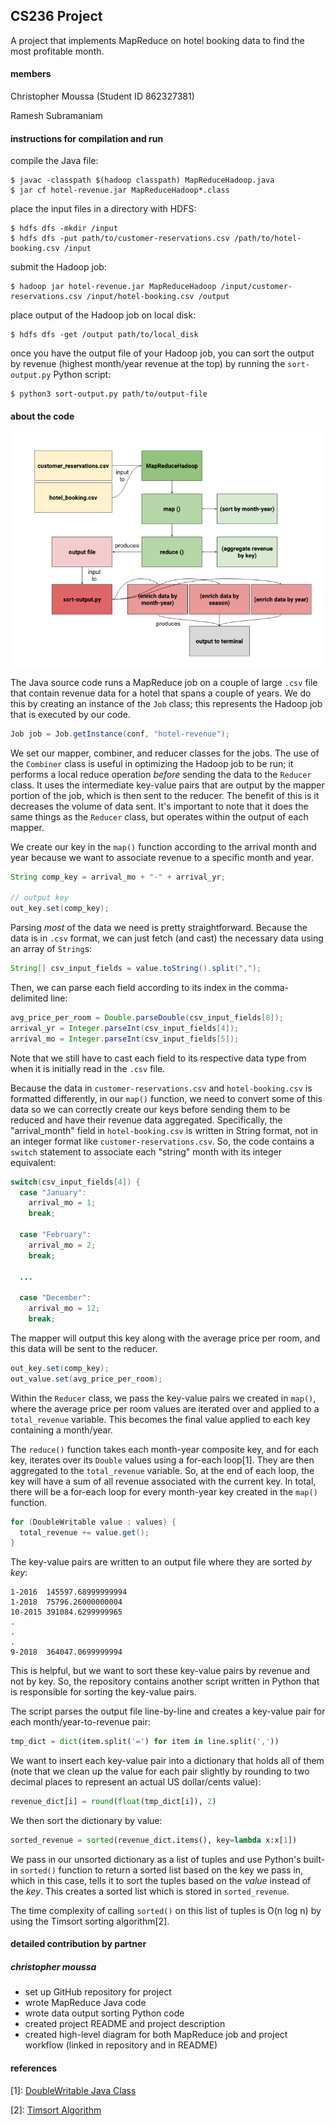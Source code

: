 ## CS236 Project

A project that implements MapReduce on hotel booking data to find the most
profitable month.

#### members
Christopher Moussa (Student ID 862327381)

Ramesh Subramaniam

#### instructions for compilation and run

compile the Java file:

```console
$ javac -classpath $(hadoop classpath) MapReduceHadoop.java
$ jar cf hotel-revenue.jar MapReduceHadoop*.class
```

place the input files in a directory with HDFS:

```console
$ hdfs dfs -mkdir /input
$ hdfs dfs -put path/to/customer-reservations.csv /path/to/hotel-booking.csv /input
```

submit the Hadoop job:

```console
$ hadoop jar hotel-revenue.jar MapReduceHadoop /input/customer-reservations.csv /input/hotel-booking.csv /output
```

place output of the Hadoop job on local disk:

```console
$ hdfs dfs -get /output path/to/local_disk
```

once you have the output file of your Hadoop job, you can sort the output by revenue (highest month/year revenue
at the top) by running the `sort-output.py` Python script:

```console
$ python3 sort-output.py path/to/output-file
```

#### about the code

![mapreduce-diagram](https://github.com/cmoussa1/cs236-project/blob/main/mapreduce%20diagram.png)

The Java source code runs a MapReduce job on a couple of large `.csv` file that
contain revenue data for a hotel that spans a couple of years. We do this by
creating an instance of the `Job` class; this represents the Hadoop job that
is executed by our code.

```java
Job job = Job.getInstance(conf, "hotel-revenue");
```

We set our mapper, combiner, and reducer classes for the jobs. The use of the
`Combiner` class is useful in optimizing the Hadoop job to be run; it performs
a local reduce operation _before_ sending the data to the `Reducer` class. It
uses the intermediate key-value pairs that are output by the mapper portion of
the job, which is then sent to the reducer. The benefit of this is it decreases
the volume of data sent. It's important to note that it does the same things as
the `Reducer` class, but operates within the output of each mapper.

We create our key in the `map()` function according to the arrival month and
year because we want to associate revenue to a specific month and year.

```java
String comp_key = arrival_mo + "-" + arrival_yr;

// output key
out_key.set(comp_key);
```

Parsing _most_ of the data we need is pretty straightforward. Because the data
is in `.csv` format, we can just fetch (and cast) the necessary data using an
array of `String`s:

```java
String[] csv_input_fields = value.toString().split(",");
```

Then, we can parse each field according to its index in the comma-delimited
line:

```java
avg_price_per_room = Double.parseDouble(csv_input_fields[8]);
arrival_yr = Integer.parseInt(csv_input_fields[4]);
arrival_mo = Integer.parseInt(csv_input_fields[5]);
```

Note that we still have to cast each field to its respective data type from
when it is initially read in the `.csv` file.

Because the data in `customer-reservations.csv` and `hotel-booking.csv` is
formatted differently, in our `map()` function, we need to convert some of
this data so we can correctly create our keys before sending them to be
reduced and have their revenue data aggregated. Specifically, the
"arrival_month" field in `hotel-booking.csv` is written in String format, not
in an integer format like `customer-reservations.csv`. So, the code contains a
`switch` statement to associate each "string" month with its integer
equivalent:

```java
switch(csv_input_fields[4]) {
  case "January":
    arrival_mo = 1;
    break;

  case "February":
    arrival_mo = 2;
    break;
  
  ...

  case "December":
    arrival_mo = 12;
    break;
```

The mapper will output this key along with the average price per room, and this
data will be sent to the reducer.

```java
out_key.set(comp_key);
out_value.set(avg_price_per_room);
```

Within the `Reducer` class, we pass the key-value pairs we created in `map()`,
where the average price per room values are iterated over and applied to a
`total_revenue` variable. This becomes the final value applied to each key
containing a month/year.

The `reduce()` function takes each month-year composite key, and for each key,
iterates over its `Double` values using a for-each loop[1]. They are then
aggregated to the `total_revenue` variable. So, at the end of each loop, the
key will have a sum of all revenue associated with the current key. In total,
there will be a for-each loop for every month-year key created in the `map()`
function.

```java
for (DoubleWritable value : values) {
  total_revenue += value.get();
}
```

The key-value pairs are written to an output file where they are sorted
_by key_:

```
1-2016	145597.68999999994
1-2018	75796.26000000004
10-2015	391084.6299999965
.
.
.
9-2018	364047.0699999994
```

This is helpful, but we want to sort these key-value pairs by revenue and not
by key. So, the repository contains another script written in Python that is
responsible for sorting the key-value pairs.

The script parses the output file line-by-line and creates a key-value pair for
each month/year-to-revenue pair:

```python
tmp_dict = dict(item.split('=') for item in line.split(','))
```

We want to insert each key-value pair into a dictionary that holds all of them
(note that we clean up the value for each pair slightly by rounding to two
decimal places to represent an actual US dollar/cents value):

```python
revenue_dict[i] = round(float(tmp_dict[i]), 2)
```

We then sort the dictionary by value:

```python
sorted_revenue = sorted(revenue_dict.items(), key=lambda x:x[1])
```

We pass in our unsorted dictionary as a list of tuples and use Python's built-in
`sorted()` function to return a sorted list based on the key we pass in, which
in this case, tells it to sort the tuples based on the _value_ instead of the
_key_. This creates a sorted list which is stored in `sorted_revenue`.

The time complexity of calling `sorted()` on this list of tuples is O(n log n)
by using the Timsort sorting algorithm[2].

#### detailed contribution by partner

##### christopher moussa

* set up GitHub repository for project
* wrote MapReduce Java code
* wrote data output sorting Python code
* created project README and project description
* created high-level diagram for both MapReduce job and project workflow
(linked in repository and in README)

#### references

[1]: [DoubleWritable Java Class](https://hadoop.apache.org/docs/r2.6.1/api/org/apache/hadoop/io/DoubleWritable.html)

[2]: [Timsort Algorithm](https://en.wikipedia.org/wiki/Timsort)
